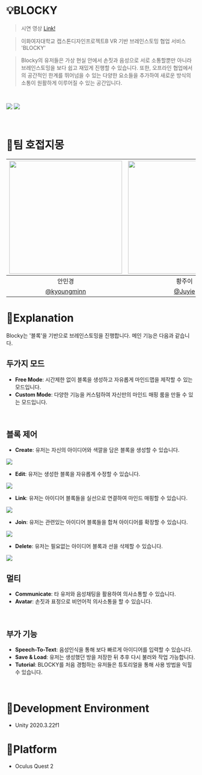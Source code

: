 # 💡BLOCKY
> 시연 영상 [Link!](https://youtu.be/V3QSEXzdALA)

> 이화여자대학교 캡스톤디자인프로젝트B VR 기반 브레인스토밍 협업 서비스 'BLOCKY'

> Blocky의 유저들은 가상 현실 안에서 손짓과 음성으로 서로 소통할뿐만 아니라 브레인스토밍을 보다 쉽고 재밌게 진행할 수 있습니다. 또한, 오프라인 협업에서의 공간적인 한계를 뛰어넘을 수 있는 다양한 요소들을 추가하여 새로운 방식의 소통이 원활하게 이루어질 수 있는 공간입니다. 

<br/>   

<img src="https://user-images.githubusercontent.com/55428816/172293761-e656b4b6-4168-456b-9e95-b917894d1161.png"> <img src= "https://user-images.githubusercontent.com/55428816/172293907-218d2ff2-c158-415f-82c8-9fc15b6fa7d4.png">

<br/>

# 📌팀 호접지몽 
|<img src="https://user-images.githubusercontent.com/55428816/172295714-de0a680e-9a20-4982-be59-626d17382a13.png" width=300/>|<img src="https://user-images.githubusercontent.com/55428816/172295888-c6acb7f6-bca0-4c6e-b043-62f7cb261745.png" width=300/>|<img src="https://user-images.githubusercontent.com/55428816/172295823-35ff63a7-a964-41cf-9fb5-75e356228116.png" width=300/>|
|:-:|:-:|:-:|
|안민경|황주이|박희진|
| [@kyoungminn](https://github.com/Kyoungminn) | [@Juyie](https://github.com/Juyie) | [@rajoo1120](https://github.com/rajoo1120) 

# 📌Explanation
Blocky는 '블록'을 기반으로 브레인스토밍을 진행합니다. 메인 기능은 다음과 같습니다.
<br/>

## 두가지 모드
- **Free Mode**: 시간제한 없이 블록을 생성하고 자유롭게 마인드맵을 제작할 수 있는 모드입니다. 
- **Custom Mode**: 다양한 기능을 커스텀하여 자신만의 마인드 매핑 룸을 만들 수 있는 모드입니다. 

<br/>

## 블록 제어
- **Create**: 유저는 자신의 아이디어와 색깔을 담은 블록을 생성할 수 있습니다. 
<img src= "https://user-images.githubusercontent.com/55428816/172294263-a3ca827c-b978-45c9-ae73-3807d5d04ad7.gif"> 

- **Edit**: 유저는 생성한 블록을 자유롭게 수정할 수 있습니다. 
<img src= "https://user-images.githubusercontent.com/55428816/172294718-b5a7ae06-82ca-4cf2-b620-d30e69fe9e9f.gif">


- **Link**: 유저는 아이디어 블록들을 실선으로 연결하여 마인드 매핑할 수 있습니다.
<img src= "https://user-images.githubusercontent.com/55428816/172295018-de25b1b6-19be-49e8-b0d8-5bfebaf06bde.gif">  

- **Join**: 유저는 관련있는 아이디어 블록들을 합쳐 아이디어를 확장할 수 있습니다.
<img src= "https://user-images.githubusercontent.com/55428816/172295130-e154582a-cfc2-4784-8f05-0f66d9c67a89.gif">  

- **Delete**: 유저는 필요없는 아이디어 블록과 선을 삭제할 수 있습니다. 
<img src= "https://user-images.githubusercontent.com/55428816/172295226-c0e454ff-8ffa-41fc-a72a-d2397432e583.gif">  


<br/>

## 멀티
- **Communicate**: 타 유저와 음성채팅을 활용하여 의사소통할 수 있습니다.
- **Avatar**: 손짓과 표정으로 비언어적 의사소통을 할 수 있습니다. 

<br/>

## 부가 기능
- **Speech-To-Text**: 음성인식을 통해 보다 빠르게 아이디어를 입력할 수 있습니다. 
- **Save & Load**: 유저는 생성했던 방을 저장한 뒤 추후 다시 불러와 작업 가능합니다.
- **Tutorial**: BLOCKY를 처음 경험하는 유저들은 튜토리얼을 통해 사용 방법을 익힐 수 있습니다.  

<br/>

# 📌Development Environment 

* Unity 2020.3.22f1

# 📌Platform

* Oculus Quest 2
